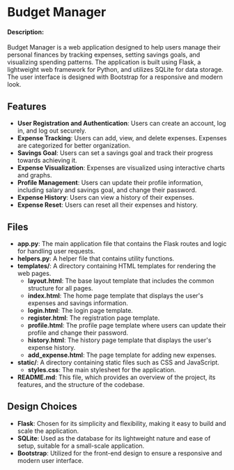 # Budget Manager

#### Description:
Budget Manager is a web application designed to help users manage their personal finances by tracking expenses, setting savings goals, and visualizing spending patterns. The application is built using Flask, a lightweight web framework for Python, and utilizes SQLite for data storage. The user interface is designed with Bootstrap for a responsive and modern look.

## Features
- **User Registration and Authentication**: Users can create an account, log in, and log out securely.
- **Expense Tracking**: Users can add, view, and delete expenses. Expenses are categorized for better organization.
- **Savings Goal**: Users can set a savings goal and track their progress towards achieving it.
- **Expense Visualization**: Expenses are visualized using interactive charts and graphs.
- **Profile Management**: Users can update their profile information, including salary and savings goal, and change their password.
- **Expense History**: Users can view a history of their expenses.
- **Expense Reset**: Users can reset all their expenses and history.

## Files
- **app.py**: The main application file that contains the Flask routes and logic for handling user requests.
- **helpers.py**: A helper file that contains utility functions.
- **templates/**: A directory containing HTML templates for rendering the web pages.
  - **layout.html**: The base layout template that includes the common structure for all pages.
  - **index.html**: The home page template that displays the user's expenses and savings information.
  - **login.html**: The login page template.
  - **register.html**: The registration page template.
  - **profile.html**: The profile page template where users can update their profile and change their password.
  - **history.html**: The history page template that displays the user's expense history.
  - **add_expense.html**: The page template for adding new expenses.
- **static/**: A directory containing static files such as CSS and JavaScript.
  - **styles.css**: The main stylesheet for the application.
- **README.md**: This file, which provides an overview of the project, its features, and the structure of the codebase.

## Design Choices
- **Flask**: Chosen for its simplicity and flexibility, making it easy to build and scale the application.
- **SQLite**: Used as the database for its lightweight nature and ease of setup, suitable for a small-scale application.
- **Bootstrap**: Utilized for the front-end design to ensure a responsive and modern user interface.
